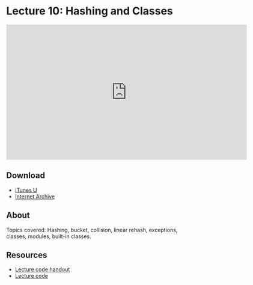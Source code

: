 # Lecture 10: Hashing and Classes

<iframe width="640" height="360" src="http://www.youtube.com/embed/pjLbxB9TXJs?feature=player_detailpage" frameborder="0" allowfullscreen></iframe>

## Download

- [iTunes U](http://itunes.apple.com/us/itunes-u/lecture-10-hashing-classes/id499270153?i=110101048)
- [Internet Archive](http://www.archive.org/download/MIT6.00SCS11/MIT6_00SCS11_lec10_300k.mp4)

## About

Topics covered: Hashing, bucket, collision, linear rehash, exceptions, classes,
modules, built-in classes.

## Resources

- [Lecture code handout](http://ocw.mit.edu/courses/electrical-engineering-and-computer-science/6-00sc-introduction-to-computer-science-and-programming-spring-2011/unit-2/lecture-10-hashing-and-classes/MIT6_00SCS11_lec10.pdf)
- [Lecture code](http://ocw.mit.edu/courses/electrical-engineering-and-computer-science/6-00sc-introduction-to-computer-science-and-programming-spring-2011/unit-2/lecture-10-hashing-and-classes/lec10.py)
